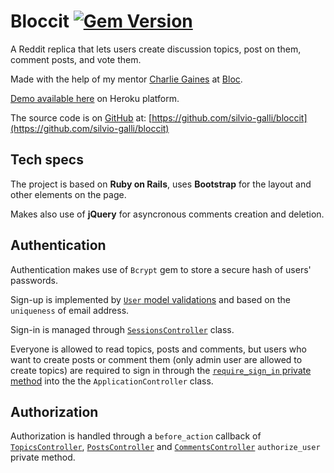 # Bloccit [![Gem Version](https://badge.fury.io/rb/faker.svg)](https://badge.fury.io/rb/faker)
A Reddit replica that lets users create discussion topics, post on them, comment posts, and vote them.

Made with the help of my mentor [Charlie Gaines](https://github.com/beaugaines) at [Bloc](http://www.bloc.io).

[Demo available here](https://safe-shelf-3324.herokuapp.com/) on Heroku platform.

The source code is on [GitHub](https://github.com) at: [https://github.com/silvio-galli/bloccit](https://github.com/silvio-galli/bloccit)

## Tech specs
The project is based on **Ruby on Rails**, uses **Bootstrap** for the layout and other elements on the page.

Makes also use of **jQuery** for asyncronous comments creation and deletion.

## Authentication
Authentication makes use of `Bcrypt` gem to store a secure hash of users' passwords.

Sign-up is implemented by [`User` model validations](app/models/user.rb) and based on the `uniqueness` of email address.

Sign-in is managed through [`SessionsController`](app/controllers/sessions_controller.rb) class.

Everyone is allowed to read topics, posts and comments, but users who want to create posts or comment them (only admin user are allowed to create topics) are required to sign in through the [`require_sign_in` private method](app/controllers/application_controller.rb) into the the `ApplicationController` class.

## Authorization
Authorization is handled through a `before_action` callback of [`TopicsController`](app/controllers/topics_controller.rb), [`PostsController`](app/controllers/posts_controller.rb) and [`CommentsController`](app/controllers/comments_controller.rb) `authorize_user` private method.
